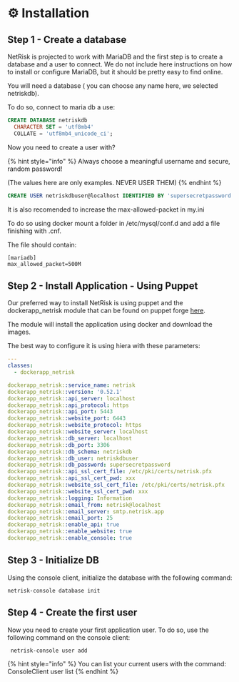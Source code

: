 # ⚙️ Installation

## Step 1 - Create a database

NetRisk is projected to work with MariaDB and the first step is to create a database and a user to connect. We do not include here instructions on how to install or configure MariaDB, but it should be pretty easy to find online.&#x20;



You will need a database ( you can choose any name here, we selected netriskdb).&#x20;

To do so, connect to maria db a use:

```sql
CREATE DATABASE netriskdb
  CHARACTER SET = 'utf8mb4'
  COLLATE = 'utf8mb4_unicode_ci';
```

Now you need to create a user with?

{% hint style="info" %}
Always choose a meaningful username and secure, random password!&#x20;

(The values here are only examples. NEVER USER THEM)
{% endhint %}

```sql
CREATE USER netriskdbuser@localhost IDENTIFIED BY 'supersecretpassword';
```

It is also recomended to increase the max-allowed-packet in my.ini

To do so using docker mount a folder in /etc/mysql/conf.d and add a file finishing with .cnf.&#x20;

The file should contain:&#x20;

```
[mariadb] 
max_allowed_packet=500M
```



## Step 2 - Install Application - Using Puppet

Our preferred way to install NetRisk is using puppet and the dockerapp\_netrisk module that can be found on puppet forge [here](https://forge.puppet.com/modules/ffquintella/dockerapp\_netrisk/readme).&#x20;

The module will install the application using docker and download the images.&#x20;

The best way to configure it is using hiera with these parameters:

```yaml
---
classes:
  - dockerapp_netrisk

dockerapp_netrisk::service_name: netrisk
dockerapp_netrisk::version: '0.52.1'
dockerapp_netrisk::api_server: localhost
dockerapp_netrisk::api_protocol: https
dockerapp_netrisk::api_port: 5443
dockerapp_netrisk::website_port: 6443
dockerapp_netrisk::website_protocol: https
dockerapp_netrisk::website_server: localhost
dockerapp_netrisk::db_server: localhost
dockerapp_netrisk::db_port: 3306
dockerapp_netrisk::db_schema: netriskdb
dockerapp_netrisk::db_user: netriskdbuser
dockerapp_netrisk::db_password: supersecretpassword
dockerapp_netrisk::api_ssl_cert_file: /etc/pki/certs/netrisk.pfx
dockerapp_netrisk::api_ssl_cert_pwd: xxx
dockerapp_netrisk::website_ssl_cert_file: /etc/pki/certs/netrisk.pfx
dockerapp_netrisk::website_ssl_cert_pwd: xxx
dockerapp_netrisk::logging: Information
dockerapp_netrisk::email_from: netrisk@localhost
dockerapp_netrisk::email_server: smtp.netrisk.app
dockerapp_netrisk::email_port: 25
dockerapp_netrisk::enable_api: true
dockerapp_netrisk::enable_website: true
dockerapp_netrisk::enable_console: true 
```



## Step 3 - Initialize DB

Using the console client, initialize the database with the following command:

```
netrisk-console database init
```



## Step 4 - Create the first user

Now you need to create your first application user. To do so, use the following command on the console client:

```
 netrisk-console user add
```

{% hint style="info" %}
You can list your current users with the command: ConsoleClient user list
{% endhint %}
